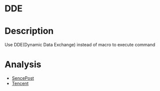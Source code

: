 DDE
===

# Description
Use DDE(Dynamic Data Exchange) instead of macro to execute command

# Analysis
- [SencePost](https://sensepost.com/blog/2017/macro-less-code-exec-in-msword/)
- [Tencent](http://www.freebuf.com/articles/terminal/150285.html)
